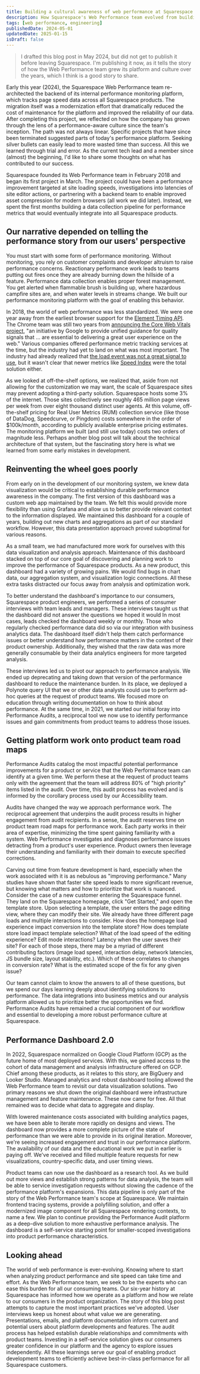 ```yaml
---
title: Building a cultural awareness of web performance at Squarespace
description: How Squarespace's Web Performance team evolved from building monitoring tools to fostering a company-wide performance culture.
tags: [web performance, engineering]
publishedDate: 2024-05-01
updatedDate: 2025-01-15
isDraft: false
---
```


> I drafted this blog post in May 2024, but did not get to publish it before leaving Squarespace. I'm publishing it now, as it tells the story of how the Web Performance team grew its platform and culture over the years, which I think is a good story to share.

Early this year (2024), the Squarespace Web Performance team re-architected the backend of its internal performance monitoring platform, which tracks page speed data across all Squarespace products.
The migration itself was a modernization effort that dramatically reduced the cost of maintenance for the platform and improved the reliability of our data.
After completing this project, we reflected on how the company has grown through the lens of a performance-aware culture since the team's inception.
The path was not always linear.
Specific projects that have since been terminated suggested parts of today's performance platform.
Seeking silver bullets can easily lead to more wasted time than success.
All this we learned through trial and error.
As the current tech lead and a member since (almost) the beginning, I'd like to share some thoughts on what has contributed to our success.

Squarespace founded its Web Performance team in February 2018 and began its first project in March.
The project could have been a performance improvement targeted at site loading speeds, investigations into latencies of site editor actions, or partnering with a backend team to enable improved asset compression for modern browsers (all work we did later).
Instead, we spent the first months building a data collection pipeline for performance metrics that would eventually integrate into all Squarespace products.

## Our narrative depended on telling the performance story from our users' perspective

You must start with some form of performance monitoring.
Without monitoring, you rely on customer complaints and developer altruism to raise performance concerns.
Reactionary performance work leads to teams putting out fires once they are already burning down the hillside of a feature.
Performance data collection enables proper forest management.
You get alerted when flammable brush is building up, where hazardous campfire sites are, and when water levels in streams change.
We built our performance monitoring platform with the goal of enabling this behavior.

In 2018, the world of web performance was less standardized.
We were one year away from the earliest browser support for the [Element Timing API](https://wicg.github.io/element-timing/).
The Chrome team was still two years from [announcing the Core Web Vitals project](https://blog.chromium.org/2020/05/introducing-web-vitals-essential-metrics.html), "an initiative by Google to provide unified guidance for quality signals that … are essential to delivering a great user experience on the web."
Various companies offered performance metric tracking services at the time, but the industry had yet to land on what was most important.
The industry had already realized that [the load event was not a great signal to use](https://www.stevesouders.com/blog/2013/05/13/moving-beyond-window-onload/), but it wasn't clear that newer metrics like [Speed Index](https://docs.webpagetest.org/metrics/speedindex/) were the total solution either.

As we looked at off-the-shelf options, we realized that, aside from not allowing for the customization we may want, the scale of Squarespace sites may prevent adopting a third-party solution.
Squarespace hosts some 3% of the internet.
Those sites collectively see roughly 465 million page views per week from over eight thousand distinct user agents.
At this volume, off-the-shelf pricing for Real User Metrics (RUM) collection service (like those of DataDog, Speedcurve, or Pingdom) costs somewhere in the order of $100k/month, according to publicly available enterprise pricing estimates.
The monitoring platform we built (and still use today) costs two orders of magnitude less.
Perhaps another blog post will talk about the technical architecture of that system, but the fascinating story here is what we learned from some early mistakes in development.

## Reinventing the wheel goes poorly

From early on in the development of our monitoring system, we knew data visualization would be critical to establishing durable performance awareness in the company.
The first version of this dashboard was a custom web app maintained by the team.
We felt this would provide more flexibility than using Grafana and allow us to better provide relevant context to the information displayed.
We maintained this dashboard for a couple of years, building out new charts and aggregations as part of our standard workflow.
However, this data presentation approach proved suboptimal for various reasons.

As a small team, we had manufactured more work for ourselves with this data visualization and analysis approach.
Maintenance of this dashboard stacked on top of our core goal of discovering and planning work to improve the performance of Squarespace products.
As a new product, this dashboard had a variety of growing pains.
We would find bugs in chart data, our aggregation system, and visualization logic connections.
All these extra tasks distracted our focus away from analysis and optimization work.

To better understand the dashboard's importance to our consumers, Squarespace product engineers, we performed a series of consumer interviews with team leads and managers.
These interviews taught us that the dashboard did not answer the questions we hoped it would
In most cases, leads checked the dashboard weekly or monthly.
Those who regularly checked performance data did so via our integration with business analytics data.
The dashboard itself didn't help them catch performance issues or better understand how performance matters in the context of their product ownership.
Additionally, they wished that the raw data was more generally consumable by their data analytics engineers for more targeted analysis.

These interviews led us to pivot our approach to performance analysis.
We ended up deprecating and taking down that version of the performance dashboard to reduce the maintenance burden.
In its place, we deployed a Polynote query UI that we or other data analysts could use to perform ad-hoc queries at the request of product teams.
We focused more on education through writing documentation on how to think about performance.
At the same time, in 2021, we started our initial foray into Performance Audits, a reciprocal tool we now use to identify performance issues and gain commitments from product teams to address those issues.

## Getting platform work onto product team road maps

Performance Audits catalog the most impactful potential performance improvements for a product or service that the Web Performance team can identify at a given time.
We perform these at the request of product teams only with the agreement that the team will address 80% of "high priority" items listed in the audit.
Over time, this audit process has evolved and is informed by the corollary process used by our Accessibility team.

Audits have changed the way we approach performance work.
The reciprocal agreement that underpins the audit process results in higher engagement from audit recipients.
In a sense, the audit reserves time on product team road maps for performance work.
Each party works in their area of expertise, minimizing the time spent gaining familiarity with a system.
Web Performance investigates and diagnoses performance issues detracting from a product's user experience.
Product owners then leverage their understanding and familiarity with their domain to execute specified corrections.

Carving out time from feature development is hard, especially when the work associated with it is as nebulous as "improving performance."
Many studies have shown that faster site speed leads to more significant revenue, but knowing what matters and how to prioritize that work is nuanced.
Consider the case of a new customer entering the Squarespace funnel.
They land on the Squarespace homepage, click "Get Started," and open the template store.
Upon selecting a template, the user enters the page editing view, where they can modify their site.
We already have three different page loads and multiple interactions to consider.
How does the homepage load experience impact conversion into the template store?
How does template store load impact template selection?
What of the load speed of the editing experience?
Edit mode interactions?
Latency when the user saves their site?
For each of those steps, there may be a myriad of different contributing factors (image load speed, interaction delay, network latencies, JS bundle size, layout stability, etc.).
Which of these correlates to changes in conversion rate?
What is the estimated scope of the fix for any given issue?

Our team cannot claim to know the answers to all of these questions, but we spend our days learning deeply about identifying solutions to performance.
The data integrations into business metrics and our analysis platform allowed us to prioritize better the opportunities we find.
Performance Audits have remained a crucial component of our workflow and essential to developing a more robust performance culture at Squarespace.

## Performance Dashboard 2.0

In 2022, Squarespace normalized on Google Cloud Platform (GCP) as the future home of most deployed services.
With this, we gained access to the cohort of data management and analysis infrastructure offered on GCP.
Chief among these products, as it relates to this story, are BigQuery and Looker Studio.
Managed analytics and robust dashboard tooling allowed the Web Performance team to revisit our data visualization solutions.
Two primary reasons we shut down the original dashboard were infrastructure management and feature maintenance.
These now came for free.
All that remained was to decide what data to aggregate and display.

With lowered maintenance costs associated with building analytics pages, we have been able to iterate more rapidly on designs and views.
The dashboard now provides a more complete picture of the state of performance than we were able to provide in its original iteration.
Moreover, we're seeing increased engagement and trust in our performance platform.
The availability of our data and the educational work we put in earlier is paying off.
We've received and filled multiple feature requests for new visualizations, country-specific data, and user timing views.

Product teams can now use the dashboard as a research tool.
As we build out more views and establish strong patterns for data analysis, the team will be able to service investigation requests without slowing the cadence of the performance platform's expansions.
This data pipeline is only part of the story of the Web Performance team's scope at Squarespace.
We maintain frontend tracing systems, provide a polyfilling solution, and offer a modernized image component for all Squarespace rendering contexts, to name a few.
We plan to continue providing the Performance Audit platform as a deep-dive solution to more exhaustive performance analysis.
The dashboard is a self-service starting point for smaller-scoped investigations into product performance characteristics.

## Looking ahead

The world of web performance is ever-evolving.
Knowing where to start when analyzing product performance and site speed can take time and effort.
As the Web Performance team, we seek to be the experts who can ease this burden for all our consuming teams.
Our six-year history at Squarespace has informed how we operate as a platform and how we relate to our consumers in the product organization.
The story of this blog post attempts to capture the most important practices we've adopted.
User interviews keep us honest about what value we are generating.
Presentations, emails, and platform documentation inform current and potential users about platform developments and features.
The audit process has helped establish durable relationships and commitments with product teams.
Investing in a self-service solution gives our consumers greater confidence in our platform and the agency to explore issues independently.
All these learnings serve our goal of enabling product development teams to efficiently achieve best-in-class performance for all Squarespace customers.
